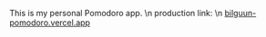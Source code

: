 This is my personal Pomodoro app.
\n
production link: 
\n
[bilguun-pomodoro.vercel.app](https://bilguun-pomodoro.vercel.app/)
